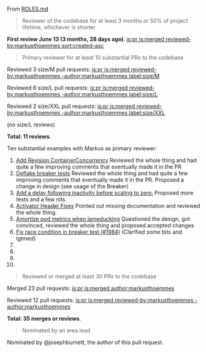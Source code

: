 From [ROLES.md](https://github.com/knative/docs/blob/85cb853b9bd6c5b2f156a9e965634e7326694f99/community/ROLES.md#approver)

> Reviewer of the codebase for at least 3 months or 50% of project lifetime, whichever is shorter

**First review June 13 (3 months, 28 days ago)**.  [is:pr is:merged reviewed-by:markusthoemmes sort:created-asc](https://github.com/knative/serving/pulls?utf8=✓&q=is%3Apr+is%3Amerged+reviewed-by%3Amarkusthoemmes+sort%3Acreated-asc)

>  Primary reviewer for at least 10 substantial PRs to the codebase

Reviewed 3 size/M pull requests: [is:pr is:merged reviewed-by:markusthoemmes -author:markusthoemmes label:size/M](https://github.com/knative/serving/pulls?utf8=%E2%9C%93&q=is%3Apr+is%3Amerged+reviewed-by%3Amarkusthoemmes+-author%3Amarkusthoemmes+label%3Asize%2FM)

Reviewed 6 size/L pull requests: [is:pr is:merged reviewed-by:markusthoemmes -author:markusthoemmes label:size/L ](https://github.com/knative/serving/pulls?utf8=%E2%9C%93&q=is%3Apr+is%3Amerged+reviewed-by%3Amarkusthoemmes+-author%3Amarkusthoemmes+label%3Asize%2FL)

Reviewed 2 size/XXL pull requests: [is:pr is:merged reviewed-by:markusthoemmes -author:markusthoemmes label:size/XXL](https://github.com/knative/serving/pulls?utf8=%E2%9C%93&q=is%3Apr+is%3Amerged+reviewed-by%3Amarkusthoemmes+-author%3Amarkusthoemmes+label%3Asize%2FXXL)

(no size/L reviews)

**Total: 11 reviews**.

Ten substantial examples with Markus as primary reviewer:

1. [Add Revision ContainerConcurrency](https://github.com/knative/serving/pull/1917) Reviewed the whole thing and had quite a few improving comments that eventually made it in the PR
2. [Deflake breaker tests](https://github.com/knative/serving/pull/1807) Reviewed the whole thing and had quite a few improving comments that eventually made it in the PR. Proposed a change in design (see usage of the Breaker)
3. [Add a delay following inactivity before scaling to zero.](https://github.com/knative/serving/pull/1906) Proposed more tests and a few nits.
4. [Activator Header Fixes](https://github.com/knative/serving/pull/2047) Pointed out missing documentation and reviewed the whole thing.
5. [Amortize pod metrics when lameducking](https://github.com/knative/serving/pull/2109) Questioned the design, got convinced, reviewed the whole thing and proposed accepted changes
6. [Fix race condition in breaker test (#1984)](https://github.com/knative/serving/pull/2137) (Clarified some bits and lgtmed)
7. 
8. 
9. 
10. 

> Reviewed or merged at least 30 PRs to the codebase


Merged 23 pull requests: [is:pr is:merged author:markusthoemmes ](https://github.com/knative/serving/pulls?utf8=%E2%9C%93&q=is%3Apr+is%3Amerged+author%3Amarkusthoemmes)

Reviewed 12 pull requests: [is:pr is:merged reviewed-by:markusthoemmes -author:markusthoemmes ](https://github.com/knative/serving/pulls?utf8=%E2%9C%93&q=is%3Apr+is%3Amerged+reviewed-by%3Amarkusthoemmes+-author%3Amarkusthoemmes)

**Total: 35 merges or reviews**.

> Nominated by an area lead

Nominated by @josephburnett, the author of this pull request.
